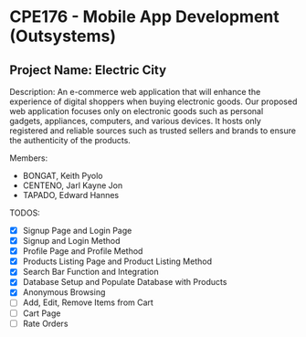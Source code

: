 # CPE176 - Mobile App Development (Outsystems)

## Project Name: Electric City
Description: An e-commerce web application that will enhance the experience of digital shoppers when buying electronic goods. Our proposed web application focuses only on electronic goods such as personal gadgets, appliances, computers, and various devices. It hosts only registered and reliable sources such as trusted sellers and brands to ensure the authenticity of the products. 

Members:
- BONGAT, Keith Pyolo
- CENTENO, Jarl Kayne Jon
- TAPADO, Edward Hannes

TODOS:
- [x] Signup Page and Login Page
- [x] Signup and Login Method
- [x] Profile Page and Profile Method
- [x] Products Listing Page and Product Listing Method
- [x] Search Bar Function and Integration
- [x] Database Setup and Populate Database with Products
- [x] Anonymous Browsing
- [ ] Add, Edit, Remove Items from Cart
- [ ] Cart Page
- [ ] Rate Orders
